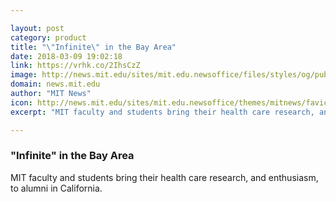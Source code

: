 ```yaml
---

layout: post
category: product
title: "\"Infinite\" in the Bay Area"
date: 2018-03-09 19:02:18
link: https://vrhk.co/2IhsCzZ
image: http://news.mit.edu/sites/mit.edu.newsoffice/files/styles/og/public/images/2018/Infinite.California.jpeg
domain: news.mit.edu
author: "MIT News"
icon: http://news.mit.edu/sites/mit.edu.newsoffice/themes/mitnews/favicon.ico
excerpt: "MIT faculty and students bring their health care research, and enthusiasm, to alumni in California."

---
```


### "Infinite" in the Bay Area

MIT faculty and students bring their health care research, and enthusiasm, to alumni in California.